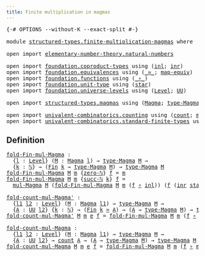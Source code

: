 ```yaml
---
title: Finite multiplication in magmas
---
```


<pre class="Agda"><a id="57" class="Symbol">{-#</a> <a id="61" class="Keyword">OPTIONS</a> <a id="69" class="Pragma">--without-K</a> <a id="81" class="Pragma">--exact-split</a> <a id="95" class="Symbol">#-}</a>

<a id="100" class="Keyword">module</a> <a id="107" href="structured-types.finite-multiplication-magmas.html" class="Module">structured-types.finite-multiplication-magmas</a> <a id="153" class="Keyword">where</a>

<a id="160" class="Keyword">open</a> <a id="165" class="Keyword">import</a> <a id="172" href="elementary-number-theory.natural-numbers.html" class="Module">elementary-number-theory.natural-numbers</a>

<a id="214" class="Keyword">open</a> <a id="219" class="Keyword">import</a> <a id="226" href="foundation.coproduct-types.html" class="Module">foundation.coproduct-types</a> <a id="253" class="Keyword">using</a> <a id="259" class="Symbol">(</a><a id="260" href="foundation.coproduct-types.html#1239" class="InductiveConstructor">inl</a><a id="263" class="Symbol">;</a> <a id="265" href="foundation.coproduct-types.html#1262" class="InductiveConstructor">inr</a><a id="268" class="Symbol">)</a>
<a id="270" class="Keyword">open</a> <a id="275" class="Keyword">import</a> <a id="282" href="foundation.equivalences.html" class="Module">foundation.equivalences</a> <a id="306" class="Keyword">using</a> <a id="312" class="Symbol">(</a><a id="313" href="foundation-core.equivalences.html#1607" class="Function Operator">_≃_</a><a id="316" class="Symbol">;</a> <a id="318" href="foundation-core.equivalences.html#1807" class="Function">map-equiv</a><a id="327" class="Symbol">)</a>
<a id="329" class="Keyword">open</a> <a id="334" class="Keyword">import</a> <a id="341" href="foundation.functions.html" class="Module">foundation.functions</a> <a id="362" class="Keyword">using</a> <a id="368" class="Symbol">(</a><a id="369" href="foundation-core.functions.html#407" class="Function Operator">_∘_</a><a id="372" class="Symbol">)</a>
<a id="374" class="Keyword">open</a> <a id="379" class="Keyword">import</a> <a id="386" href="foundation.unit-type.html" class="Module">foundation.unit-type</a> <a id="407" class="Keyword">using</a> <a id="413" class="Symbol">(</a><a id="414" href="foundation.unit-type.html#999" class="InductiveConstructor">star</a><a id="418" class="Symbol">)</a>
<a id="420" class="Keyword">open</a> <a id="425" class="Keyword">import</a> <a id="432" href="foundation.universe-levels.html" class="Module">foundation.universe-levels</a> <a id="459" class="Keyword">using</a> <a id="465" class="Symbol">(</a><a id="466" href="Agda.Primitive.html#597" class="Postulate">Level</a><a id="471" class="Symbol">;</a> <a id="473" href="foundation-core.universe-levels.html#222" class="Primitive">UU</a><a id="475" class="Symbol">)</a>

<a id="478" class="Keyword">open</a> <a id="483" class="Keyword">import</a> <a id="490" href="structured-types.magmas.html" class="Module">structured-types.magmas</a> <a id="514" class="Keyword">using</a> <a id="520" class="Symbol">(</a><a id="521" href="structured-types.magmas.html#744" class="Function">Magma</a><a id="526" class="Symbol">;</a> <a id="528" href="structured-types.magmas.html#866" class="Function">type-Magma</a><a id="538" class="Symbol">;</a> <a id="540" href="structured-types.magmas.html#910" class="Function">mul-Magma</a><a id="549" class="Symbol">)</a>

<a id="552" class="Keyword">open</a> <a id="557" class="Keyword">import</a> <a id="564" href="univalent-combinatorics.counting.html" class="Module">univalent-combinatorics.counting</a> <a id="597" class="Keyword">using</a> <a id="603" class="Symbol">(</a><a id="604" href="univalent-combinatorics.counting.html#1901" class="Function">count</a><a id="609" class="Symbol">;</a> <a id="611" href="univalent-combinatorics.counting.html#2172" class="Function">map-equiv-count</a><a id="626" class="Symbol">)</a>
<a id="628" class="Keyword">open</a> <a id="633" class="Keyword">import</a> <a id="640" href="univalent-combinatorics.standard-finite-types.html" class="Module">univalent-combinatorics.standard-finite-types</a> <a id="686" class="Keyword">using</a> <a id="692" class="Symbol">(</a><a id="693" href="univalent-combinatorics.standard-finite-types.html#2149" class="Function">Fin</a><a id="696" class="Symbol">)</a>
</pre>
## Definition

<pre class="Agda"><a id="fold-Fin-mul-Magma"></a><a id="726" href="structured-types.finite-multiplication-magmas.html#726" class="Function">fold-Fin-mul-Magma</a> <a id="745" class="Symbol">:</a>
  <a id="749" class="Symbol">{</a><a id="750" href="structured-types.finite-multiplication-magmas.html#750" class="Bound">l</a> <a id="752" class="Symbol">:</a> <a id="754" href="Agda.Primitive.html#597" class="Postulate">Level</a><a id="759" class="Symbol">}</a> <a id="761" class="Symbol">(</a><a id="762" href="structured-types.finite-multiplication-magmas.html#762" class="Bound">M</a> <a id="764" class="Symbol">:</a> <a id="766" href="structured-types.magmas.html#744" class="Function">Magma</a> <a id="772" href="structured-types.finite-multiplication-magmas.html#750" class="Bound">l</a><a id="773" class="Symbol">)</a> <a id="775" class="Symbol">→</a> <a id="777" href="structured-types.magmas.html#866" class="Function">type-Magma</a> <a id="788" href="structured-types.finite-multiplication-magmas.html#762" class="Bound">M</a> <a id="790" class="Symbol">→</a>
  <a id="794" class="Symbol">{</a><a id="795" href="structured-types.finite-multiplication-magmas.html#795" class="Bound">k</a> <a id="797" class="Symbol">:</a> <a id="799" href="elementary-number-theory.natural-numbers.html#1444" class="Datatype">ℕ</a><a id="800" class="Symbol">}</a> <a id="802" class="Symbol">→</a> <a id="804" class="Symbol">(</a><a id="805" href="univalent-combinatorics.standard-finite-types.html#2149" class="Function">Fin</a> <a id="809" href="structured-types.finite-multiplication-magmas.html#795" class="Bound">k</a> <a id="811" class="Symbol">→</a> <a id="813" href="structured-types.magmas.html#866" class="Function">type-Magma</a> <a id="824" href="structured-types.finite-multiplication-magmas.html#762" class="Bound">M</a><a id="825" class="Symbol">)</a> <a id="827" class="Symbol">→</a> <a id="829" href="structured-types.magmas.html#866" class="Function">type-Magma</a> <a id="840" href="structured-types.finite-multiplication-magmas.html#762" class="Bound">M</a>
<a id="842" href="structured-types.finite-multiplication-magmas.html#726" class="Function">fold-Fin-mul-Magma</a> <a id="861" href="structured-types.finite-multiplication-magmas.html#861" class="Bound">M</a> <a id="863" href="structured-types.finite-multiplication-magmas.html#863" class="Bound">m</a> <a id="865" class="Symbol">{</a><a id="866" href="elementary-number-theory.natural-numbers.html#1465" class="InductiveConstructor">zero-ℕ</a><a id="872" class="Symbol">}</a> <a id="874" href="structured-types.finite-multiplication-magmas.html#874" class="Bound">f</a> <a id="876" class="Symbol">=</a> <a id="878" href="structured-types.finite-multiplication-magmas.html#863" class="Bound">m</a>
<a id="880" href="structured-types.finite-multiplication-magmas.html#726" class="Function">fold-Fin-mul-Magma</a> <a id="899" href="structured-types.finite-multiplication-magmas.html#899" class="Bound">M</a> <a id="901" href="structured-types.finite-multiplication-magmas.html#901" class="Bound">m</a> <a id="903" class="Symbol">{</a><a id="904" href="elementary-number-theory.natural-numbers.html#1478" class="InductiveConstructor">succ-ℕ</a> <a id="911" href="structured-types.finite-multiplication-magmas.html#911" class="Bound">k</a><a id="912" class="Symbol">}</a> <a id="914" href="structured-types.finite-multiplication-magmas.html#914" class="Bound">f</a> <a id="916" class="Symbol">=</a>
  <a id="920" href="structured-types.magmas.html#910" class="Function">mul-Magma</a> <a id="930" href="structured-types.finite-multiplication-magmas.html#899" class="Bound">M</a> <a id="932" class="Symbol">(</a><a id="933" href="structured-types.finite-multiplication-magmas.html#726" class="Function">fold-Fin-mul-Magma</a> <a id="952" href="structured-types.finite-multiplication-magmas.html#899" class="Bound">M</a> <a id="954" href="structured-types.finite-multiplication-magmas.html#901" class="Bound">m</a> <a id="956" class="Symbol">(</a><a id="957" href="structured-types.finite-multiplication-magmas.html#914" class="Bound">f</a> <a id="959" href="foundation-core.functions.html#407" class="Function Operator">∘</a> <a id="961" href="foundation.coproduct-types.html#1239" class="InductiveConstructor">inl</a><a id="964" class="Symbol">))</a> <a id="967" class="Symbol">(</a><a id="968" href="structured-types.finite-multiplication-magmas.html#914" class="Bound">f</a> <a id="970" class="Symbol">(</a><a id="971" href="foundation.coproduct-types.html#1262" class="InductiveConstructor">inr</a> <a id="975" href="foundation.unit-type.html#999" class="InductiveConstructor">star</a><a id="979" class="Symbol">))</a>

<a id="fold-count-mul-Magma&#39;"></a><a id="983" href="structured-types.finite-multiplication-magmas.html#983" class="Function">fold-count-mul-Magma&#39;</a> <a id="1005" class="Symbol">:</a>
  <a id="1009" class="Symbol">{</a><a id="1010" href="structured-types.finite-multiplication-magmas.html#1010" class="Bound">l1</a> <a id="1013" href="structured-types.finite-multiplication-magmas.html#1013" class="Bound">l2</a> <a id="1016" class="Symbol">:</a> <a id="1018" href="Agda.Primitive.html#597" class="Postulate">Level</a><a id="1023" class="Symbol">}</a> <a id="1025" class="Symbol">(</a><a id="1026" href="structured-types.finite-multiplication-magmas.html#1026" class="Bound">M</a> <a id="1028" class="Symbol">:</a> <a id="1030" href="structured-types.magmas.html#744" class="Function">Magma</a> <a id="1036" href="structured-types.finite-multiplication-magmas.html#1010" class="Bound">l1</a><a id="1038" class="Symbol">)</a> <a id="1040" class="Symbol">→</a> <a id="1042" href="structured-types.magmas.html#866" class="Function">type-Magma</a> <a id="1053" href="structured-types.finite-multiplication-magmas.html#1026" class="Bound">M</a> <a id="1055" class="Symbol">→</a>
  <a id="1059" class="Symbol">{</a><a id="1060" href="structured-types.finite-multiplication-magmas.html#1060" class="Bound">A</a> <a id="1062" class="Symbol">:</a> <a id="1064" href="foundation-core.universe-levels.html#222" class="Primitive">UU</a> <a id="1067" href="structured-types.finite-multiplication-magmas.html#1013" class="Bound">l2</a><a id="1069" class="Symbol">}</a> <a id="1071" class="Symbol">{</a><a id="1072" href="structured-types.finite-multiplication-magmas.html#1072" class="Bound">k</a> <a id="1074" class="Symbol">:</a> <a id="1076" href="elementary-number-theory.natural-numbers.html#1444" class="Datatype">ℕ</a><a id="1077" class="Symbol">}</a> <a id="1079" class="Symbol">→</a> <a id="1081" class="Symbol">(</a><a id="1082" href="univalent-combinatorics.standard-finite-types.html#2149" class="Function">Fin</a> <a id="1086" href="structured-types.finite-multiplication-magmas.html#1072" class="Bound">k</a> <a id="1088" href="foundation-core.equivalences.html#1607" class="Function Operator">≃</a> <a id="1090" href="structured-types.finite-multiplication-magmas.html#1060" class="Bound">A</a><a id="1091" class="Symbol">)</a> <a id="1093" class="Symbol">→</a> <a id="1095" class="Symbol">(</a><a id="1096" href="structured-types.finite-multiplication-magmas.html#1060" class="Bound">A</a> <a id="1098" class="Symbol">→</a> <a id="1100" href="structured-types.magmas.html#866" class="Function">type-Magma</a> <a id="1111" href="structured-types.finite-multiplication-magmas.html#1026" class="Bound">M</a><a id="1112" class="Symbol">)</a> <a id="1114" class="Symbol">→</a> <a id="1116" href="structured-types.magmas.html#866" class="Function">type-Magma</a> <a id="1127" href="structured-types.finite-multiplication-magmas.html#1026" class="Bound">M</a>
<a id="1129" href="structured-types.finite-multiplication-magmas.html#983" class="Function">fold-count-mul-Magma&#39;</a> <a id="1151" href="structured-types.finite-multiplication-magmas.html#1151" class="Bound">M</a> <a id="1153" href="structured-types.finite-multiplication-magmas.html#1153" class="Bound">m</a> <a id="1155" href="structured-types.finite-multiplication-magmas.html#1155" class="Bound">e</a> <a id="1157" href="structured-types.finite-multiplication-magmas.html#1157" class="Bound">f</a> <a id="1159" class="Symbol">=</a> <a id="1161" href="structured-types.finite-multiplication-magmas.html#726" class="Function">fold-Fin-mul-Magma</a> <a id="1180" href="structured-types.finite-multiplication-magmas.html#1151" class="Bound">M</a> <a id="1182" href="structured-types.finite-multiplication-magmas.html#1153" class="Bound">m</a> <a id="1184" class="Symbol">(</a><a id="1185" href="structured-types.finite-multiplication-magmas.html#1157" class="Bound">f</a> <a id="1187" href="foundation-core.functions.html#407" class="Function Operator">∘</a> <a id="1189" href="foundation-core.equivalences.html#1807" class="Function">map-equiv</a> <a id="1199" href="structured-types.finite-multiplication-magmas.html#1155" class="Bound">e</a><a id="1200" class="Symbol">)</a>

<a id="fold-count-mul-Magma"></a><a id="1203" href="structured-types.finite-multiplication-magmas.html#1203" class="Function">fold-count-mul-Magma</a> <a id="1224" class="Symbol">:</a>
  <a id="1228" class="Symbol">{</a><a id="1229" href="structured-types.finite-multiplication-magmas.html#1229" class="Bound">l1</a> <a id="1232" href="structured-types.finite-multiplication-magmas.html#1232" class="Bound">l2</a> <a id="1235" class="Symbol">:</a> <a id="1237" href="Agda.Primitive.html#597" class="Postulate">Level</a><a id="1242" class="Symbol">}</a> <a id="1244" class="Symbol">(</a><a id="1245" href="structured-types.finite-multiplication-magmas.html#1245" class="Bound">M</a> <a id="1247" class="Symbol">:</a> <a id="1249" href="structured-types.magmas.html#744" class="Function">Magma</a> <a id="1255" href="structured-types.finite-multiplication-magmas.html#1229" class="Bound">l1</a><a id="1257" class="Symbol">)</a> <a id="1259" class="Symbol">→</a> <a id="1261" href="structured-types.magmas.html#866" class="Function">type-Magma</a> <a id="1272" href="structured-types.finite-multiplication-magmas.html#1245" class="Bound">M</a> <a id="1274" class="Symbol">→</a>
  <a id="1278" class="Symbol">{</a><a id="1279" href="structured-types.finite-multiplication-magmas.html#1279" class="Bound">A</a> <a id="1281" class="Symbol">:</a> <a id="1283" href="foundation-core.universe-levels.html#222" class="Primitive">UU</a> <a id="1286" href="structured-types.finite-multiplication-magmas.html#1232" class="Bound">l2</a><a id="1288" class="Symbol">}</a> <a id="1290" class="Symbol">→</a> <a id="1292" href="univalent-combinatorics.counting.html#1901" class="Function">count</a> <a id="1298" href="structured-types.finite-multiplication-magmas.html#1279" class="Bound">A</a> <a id="1300" class="Symbol">→</a> <a id="1302" class="Symbol">(</a><a id="1303" href="structured-types.finite-multiplication-magmas.html#1279" class="Bound">A</a> <a id="1305" class="Symbol">→</a> <a id="1307" href="structured-types.magmas.html#866" class="Function">type-Magma</a> <a id="1318" href="structured-types.finite-multiplication-magmas.html#1245" class="Bound">M</a><a id="1319" class="Symbol">)</a> <a id="1321" class="Symbol">→</a> <a id="1323" href="structured-types.magmas.html#866" class="Function">type-Magma</a> <a id="1334" href="structured-types.finite-multiplication-magmas.html#1245" class="Bound">M</a>
<a id="1336" href="structured-types.finite-multiplication-magmas.html#1203" class="Function">fold-count-mul-Magma</a> <a id="1357" href="structured-types.finite-multiplication-magmas.html#1357" class="Bound">M</a> <a id="1359" href="structured-types.finite-multiplication-magmas.html#1359" class="Bound">m</a> <a id="1361" href="structured-types.finite-multiplication-magmas.html#1361" class="Bound">e</a> <a id="1363" href="structured-types.finite-multiplication-magmas.html#1363" class="Bound">f</a> <a id="1365" class="Symbol">=</a> <a id="1367" href="structured-types.finite-multiplication-magmas.html#726" class="Function">fold-Fin-mul-Magma</a> <a id="1386" href="structured-types.finite-multiplication-magmas.html#1357" class="Bound">M</a> <a id="1388" href="structured-types.finite-multiplication-magmas.html#1359" class="Bound">m</a> <a id="1390" class="Symbol">(</a><a id="1391" href="structured-types.finite-multiplication-magmas.html#1363" class="Bound">f</a> <a id="1393" href="foundation-core.functions.html#407" class="Function Operator">∘</a> <a id="1395" href="univalent-combinatorics.counting.html#2172" class="Function">map-equiv-count</a> <a id="1411" href="structured-types.finite-multiplication-magmas.html#1361" class="Bound">e</a><a id="1412" class="Symbol">)</a>
</pre>